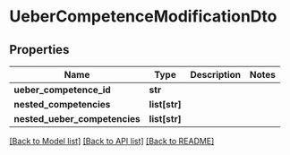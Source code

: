 # UeberCompetenceModificationDto

## Properties
Name | Type | Description | Notes
------------ | ------------- | ------------- | -------------
**ueber_competence_id** | **str** |  | 
**nested_competencies** | **list[str]** |  | 
**nested_ueber_competencies** | **list[str]** |  | 

[[Back to Model list]](../README.md#documentation-for-models) [[Back to API list]](../README.md#documentation-for-api-endpoints) [[Back to README]](../README.md)

